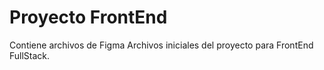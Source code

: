 # Proyecto FrontEnd
Contiene archivos de Figma
Archivos iniciales del proyecto para FrontEnd FullStack.